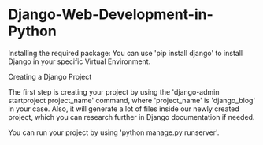 # Django-Web-Development-in-Python


Installing the required package: You can use 'pip install django' to install Django in your specific Virtual Environment.


Creating a Django Project

The first step is creating your project by using the 'django-admin startproject project_name' command, where 'project_name' is 'django_blog' in your case. Also, it will generate a lot of files inside our newly created project, which you can research further in Django documentation if needed.


You can run your project by using 'python manage.py runserver'.
